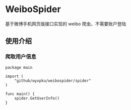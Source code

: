 # WeiboSpider

基于微博手机网页版接口实现的 weibo 爬虫，不需要账户登陆

## 使用介绍

### 爬取用户信息

```golang
package main

import (
    "github/wyxpku/weibospider/spider"
)

func main() {
    spider.GetUserInfo()
}

```
